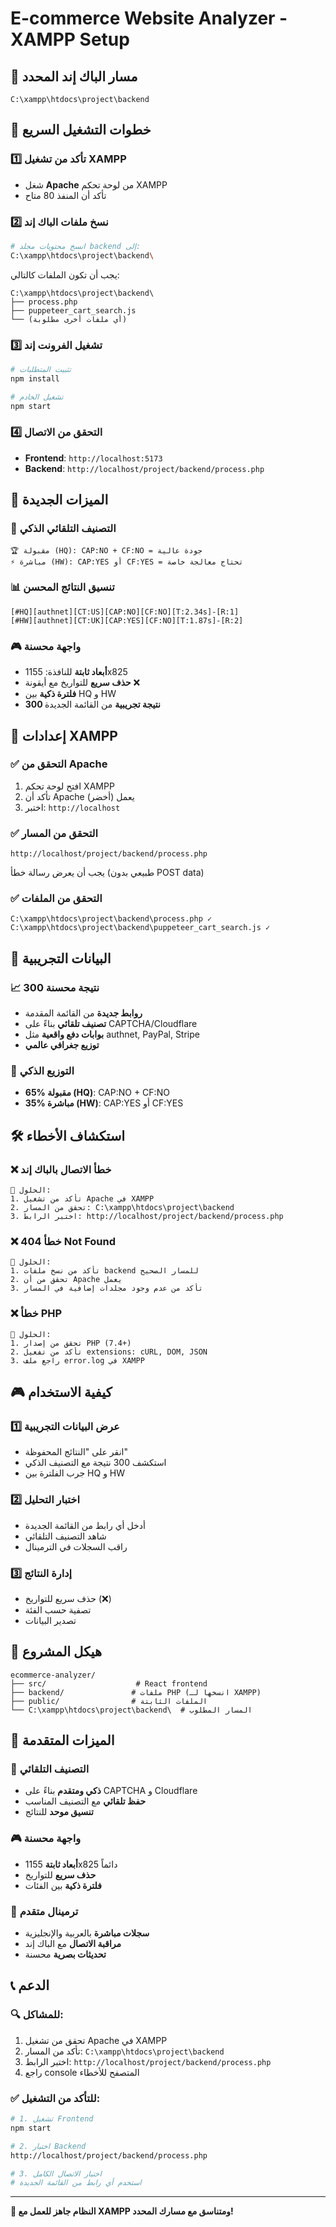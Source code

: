 # E-commerce Website Analyzer - XAMPP Setup

## 🎯 **مسار الباك إند المحدد**
```
C:\xampp\htdocs\project\backend
```

## 🚀 **خطوات التشغيل السريع**

### 1️⃣ **تأكد من تشغيل XAMPP**
- شغل **Apache** من لوحة تحكم XAMPP
- تأكد أن المنفذ 80 متاح

### 2️⃣ **نسخ ملفات الباك إند**
```bash
# انسخ محتويات مجلد backend إلى:
C:\xampp\htdocs\project\backend\
```

يجب أن تكون الملفات كالتالي:
```
C:\xampp\htdocs\project\backend\
├── process.php
├── puppeteer_cart_search.js
└── (أي ملفات أخرى مطلوبة)
```

### 3️⃣ **تشغيل الفرونت إند**
```bash
# تثبيت المتطلبات
npm install

# تشغيل الخادم
npm start
```

### 4️⃣ **التحقق من الاتصال**
- **Frontend**: `http://localhost:5173`
- **Backend**: `http://localhost/project/backend/process.php`

## 🎯 **الميزات الجديدة**

### 🤖 **التصنيف التلقائي الذكي**
```
🏆 مقبولة (HQ): CAP:NO + CF:NO = جودة عالية
⚡ مباشرة (HW): CAP:YES أو CF:YES = تحتاج معالجة خاصة
```

### 📊 **تنسيق النتائج المحسن**
```
[#HQ][authnet][CT:US][CAP:NO][CF:NO][T:2.34s]-[R:1]
[#HW][authnet][CT:UK][CAP:YES][CF:NO][T:1.87s]-[R:2]
```

### 🎮 **واجهة محسنة**
- **أبعاد ثابتة** للنافذة: 1155x825
- **حذف سريع** للتواريخ مع أيقونة ❌
- **فلترة ذكية** بين HQ و HW
- **300 نتيجة تجريبية** من القائمة الجديدة

## 🔧 **إعدادات XAMPP**

### ✅ **التحقق من Apache**
1. افتح لوحة تحكم XAMPP
2. تأكد أن Apache يعمل (أخضر)
3. اختبر: `http://localhost`

### ✅ **التحقق من المسار**
```
http://localhost/project/backend/process.php
```
يجب أن يعرض رسالة خطأ (طبيعي بدون POST data)

### ✅ **التحقق من الملفات**
```
C:\xampp\htdocs\project\backend\process.php ✓
C:\xampp\htdocs\project\backend\puppeteer_cart_search.js ✓
```

## 🎯 **البيانات التجريبية**

### 📈 **300 نتيجة محسنة**
- **روابط جديدة** من القائمة المقدمة
- **تصنيف تلقائي** بناءً على CAPTCHA/Cloudflare
- **بوابات دفع واقعية** مثل authnet, PayPal, Stripe
- **توزيع جغرافي عالمي**

### 🎲 **التوزيع الذكي**
- **65% مقبولة (HQ)**: CAP:NO + CF:NO
- **35% مباشرة (HW)**: CAP:YES أو CF:YES

## 🛠️ **استكشاف الأخطاء**

### ❌ **خطأ الاتصال بالباك إند**
```
🔧 الحلول:
1. تأكد من تشغيل Apache في XAMPP
2. تحقق من المسار: C:\xampp\htdocs\project\backend
3. اختبر الرابط: http://localhost/project/backend/process.php
```

### ❌ **خطأ 404 Not Found**
```
🔧 الحلول:
1. تأكد من نسخ ملفات backend للمسار الصحيح
2. تحقق من أن Apache يعمل
3. تأكد من عدم وجود مجلدات إضافية في المسار
```

### ❌ **خطأ PHP**
```
🔧 الحلول:
1. تحقق من إصدار PHP (7.4+)
2. تأكد من تفعيل extensions: cURL, DOM, JSON
3. راجع ملف error.log في XAMPP
```

## 🎮 **كيفية الاستخدام**

### 1️⃣ **عرض البيانات التجريبية**
- انقر على "النتائج المحفوظة"
- استكشف 300 نتيجة مع التصنيف الذكي
- جرب الفلترة بين HQ و HW

### 2️⃣ **اختبار التحليل**
- أدخل أي رابط من القائمة الجديدة
- شاهد التصنيف التلقائي
- راقب السجلات في الترمينال

### 3️⃣ **إدارة النتائج**
- حذف سريع للتواريخ (❌)
- تصفية حسب الفئة
- تصدير البيانات

## 📁 **هيكل المشروع**

```
ecommerce-analyzer/
├── src/                    # React frontend
├── backend/               # ملفات PHP (انسخها لـ XAMPP)
├── public/                # الملفات الثابتة
└── C:\xampp\htdocs\project\backend\  # المسار المطلوب
```

## 🌟 **الميزات المتقدمة**

### 🎯 **التصنيف التلقائي**
- **ذكي ومتقدم** بناءً على CAPTCHA و Cloudflare
- **حفظ تلقائي** مع التصنيف المناسب
- **تنسيق موحد** للنتائج

### 🎮 **واجهة محسنة**
- **أبعاد ثابتة** 1155x825 دائماً
- **حذف سريع** للتواريخ
- **فلترة ذكية** بين الفئات

### 🔧 **ترمينال متقدم**
- **سجلات مباشرة** بالعربية والإنجليزية
- **مراقبة الاتصال** مع الباك إند
- **تحديثات بصرية** محسنة

## 📞 **الدعم**

### 🔍 **للمشاكل:**
1. تحقق من تشغيل Apache في XAMPP
2. تأكد من المسار: `C:\xampp\htdocs\project\backend`
3. اختبر الرابط: `http://localhost/project/backend/process.php`
4. راجع console المتصفح للأخطاء

### ✅ **للتأكد من التشغيل:**
```bash
# 1. تشغيل Frontend
npm start

# 2. اختبار Backend
http://localhost/project/backend/process.php

# 3. اختبار الاتصال الكامل
# استخدم أي رابط من القائمة الجديدة
```

---

**🎉 النظام جاهز للعمل مع XAMPP ومتناسق مع مسارك المحدد!**
